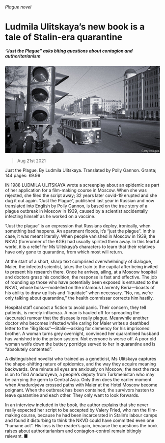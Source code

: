 ###### Plague novel

# Ludmila Ulitskaya’s new book is a tale of Stalin-era quarantine 

##### “Just the Plague” asks biting questions about contagion and authoritarianism 

![image](images/20210821_bkp505.jpg) 

> Aug 21st 2021 

Just the Plague. By Ludmila Ulitskaya. Translated by Polly Gannon. Granta; 144 pages: £9.99

IN 1988 LUDMILA ULITSKAYA wrote a screenplay about an epidemic as part of her application for a film-making course in Moscow. When she was rejected, she filed the script away; 32 years later covid-19 erupted and she dug it out again. “Just the Plague”, published last year in Russian and now translated into English by Polly Gannon, is based on the true story of a plague outbreak in Moscow in 1939, caused by a scientist accidentally infecting himself as he worked on a vaccine.


“Just the plague” is an expression that Russians deploy, ironically, when something bad happens. An apartment floods, it’s “just the plague”. In this case, it was meant literally. When people vanished in Moscow in 1939, the NKVD (forerunner of the KGB) had usually spirited them away. In this fearful world, it is a relief for Ms Ulitskaya’s characters to learn that their relatives have only gone to quarantine, from which most will return.

At the start of a short, sharp text comprised overwhelmingly of dialogue, Maier, the infected scientist, takes the train to the capital after being invited to present his research there. Once he arrives, ailing, at a Moscow hospital and doctors grasp his condition, the response is fast and effective. The job of rounding up those who have potentially been exposed is entrusted to the NKVD, whose boss—modelled on the infamous Lavrenty Beria—boasts of his ability to draw up lists and “liquidate” when necessary. “No, no, we’re only talking about quarantine,” the health commissar corrects him hastily.

Hospital staff concoct a fiction to avoid panic. Their concern, they tell patients, is merely influenza. A man is hauled off for spreading the (accurate) rumour that the disease is really plague. Meanwhile another doctor who becomes infected while caring for Maier writes a deathbed letter to the “Big Boss”—Stalin—asking for clemency for his imprisoned brother. A woman turns grey overnight, convinced her quarantined husband has vanished into the prison system. Not everyone is worse off. A poor old woman wolfs down the buttery porridge served to her in quarantine and is “absolutely contented”.

A distinguished novelist who trained as a geneticist, Ms Ulitskaya captures the shape-shifting nature of epidemics, and the way they acquire meaning backwards. One minute all eyes are anxiously on Moscow; the next the race is on to find Anadurdyeva, a people’s deputy from Turkmenistan who may be carrying the germ to Central Asia. Only then does the earlier moment when Anadurdyeva crossed paths with Maier at the Hotel Moscow become poignant. When the outbreak has been contained, the survivors hasten to leave quarantine and each other. They only want to look forwards.

In an interview included in the book, the author explains that she never really expected her script to be accepted by Valery Fried, who ran the film-making course, because he had been incarcerated in Stalin’s labour camps and found it disturbing to think the NKVD could have committed even one “humane act”. His loss is the reader’s gain, because the questions the book raises about authoritarianism and contagion-control remain bitingly relevant. ■

